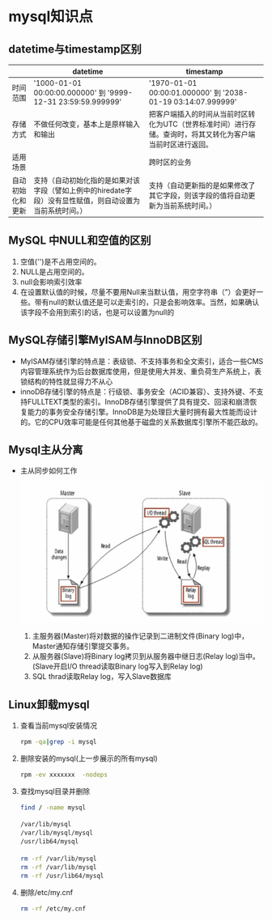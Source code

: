 # mysql知识点
## datetime与timestamp区别

|                  | datetime                                                     | timestamp                                                    |
| ---------------- | ------------------------------------------------------------ | ------------------------------------------------------------ |
| 时间范围         | '1000-01-01 00:00:00.000000' 到 '9999-12-31 23:59:59.999999' | '1970-01-01 00:00:01.000000' 到 '2038-01-19 03:14:07.999999' |
| 存储方式         | 不做任何改变，基本上是原样输入和输出                         | 把客户端插入的时间从当前时区转化为UTC（世界标准时间）进行存储。查询时，将其又转化为客户端当前时区进行返回。 |
| 适用场景         |                                                              | 跨时区的业务                                                 |
| 自动初始化和更新 | 支持（自动初始化指的是如果对该字段（譬如上例中的hiredate字段）没有显性赋值，则自动设置为当前系统时间。） | 支持（自动更新指的是如果修改了其它字段，则该字段的值将自动更新为当前系统时间。） |

## MySQL 中NULL和空值的区别

1. 空值('')是不占用空间的。
2. NULL是占用空间的。
3. null会影响索引效率
4. 在设置默认值的时候，尽量不要用Null来当默认值，用空字符串（”）会更好一些。带有null的默认值还是可以走索引的，只是会影响效率。当然，如果确认该字段不会用到索引的话，也是可以设置为null的

## MySQL存储引擎MyISAM与InnoDB区别
- MyISAM存储引擎的特点是：表级锁、不支持事务和全文索引，适合一些CMS内容管理系统作为后台数据库使用，但是使用大并发、重负荷生产系统上，表锁结构的特性就显得力不从心
- innoDB存储引擎的特点是：行级锁、事务安全（ACID兼容）、支持外键、不支持FULLTEXT类型的索引。InnoDB存储引擎提供了具有提交、回滚和崩溃恢复能力的事务安全存储引擎。InnoDB是为处理巨大量时拥有最大性能而设计的。它的CPU效率可能是任何其他基于磁盘的关系数据库引擎所不能匹敌的。



## Mysql主从分离

- 主从同步如何工作

  ![MySQL-Master-Slave](https://github.com/chenyaowu/myo2o/blob/master/myo2o/img/mysql/MySQL-Master-Slave.jpg)

  1. 主服务器(Master)将对数据的操作记录到二进制文件(Binary log)中，Master通知存储引擎提交事务。
  2. 从服务器(Slave)将Binary log拷贝到从服务器中继日志(Relay log)当中。(Slave开启I/O thread读取Binary log写入到Relay log)
  3. SQL thrad读取Relay log，写入Slave数据库

## Linux卸载mysql

1. 查看当前mysql安装情况

   ```bash
   rpm -qa|grep -i mysql
   ```

2. 删除安装的mysql(上一步展示的所有mysql)

   ```bash
   rpm -ev xxxxxxx  -nodeps
   ```

3. 查找mysql目录并删除

   ```bash
   find / -name mysql
   
   /var/lib/mysql
   /var/lib/mysql/mysql
   /usr/lib64/mysql
   
   rm -rf /var/lib/mysql
   rm -rf /var/lib/mysql
   rm -rf /usr/lib64/mysql
   
   ```

4. 删除/etc/my.cnf

   ```bash
   rm -rf /etc/my.cnf
   ```

   




